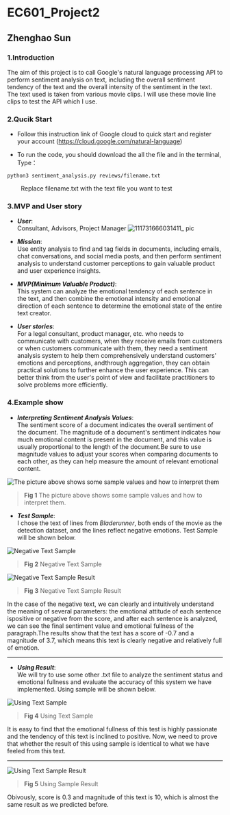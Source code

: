 # EC601_Project2

## Zhenghao Sun 

### 1.Introduction

The aim of this project is to call Google's natural language processing API to perform sentiment analysis on text, including the overall sentiment
tendency of the text and the overall intensity of the sentiment in the text. The text used is taken from various movie clips. I will use these movie line
clips to test the API which I use.

### 2.Qucik Start
- Follow this instruction link of Google cloud to quick start and register your account
(https://cloud.google.com/natural-language)

- To run the code, you should download the all the file and in the terminal, Type：

```
python3 sentiment_analysis.py reviews/filename.txt
```
&emsp;&emsp; Replace filename.txt with the text file you want to test

### 3.MVP and User story
- ***User***:  
Consultant, Advisors, Project Manager
![111731666031411_ pic](https://user-images.githubusercontent.com/112965000/196258081-d2042f5e-8496-45be-b581-9fa767d682d7.jpg)

- ***Mission***:   
Use entity analysis to find and tag fields in documents, including emails, chat conversations, and social media posts, and then perform
sentiment analysis to understand customer perceptions to gain valuable product and user experience insights. 

- ***MVP(Minimum Valuable Product)***:  
This system can analyze the emotional tendency of each sentence in the text, and then combine the emotional intensity and emotional direction of each
sentence to determine the emotional state of the entire text creator.

- ***User stories***:  
For a legal consultant, product manager, etc. who needs to communicate with customers, when they receive emails from customers or when customers 
communicate with them, they need a sentiment analysis system to help them comprehensively understand customers' emotions and perceptions, andthrough
aggregation, they can obtain practical solutions to further enhance the user experience. This can better think from the user's point of view
and facilitate practitioners to solve problems more efficiently.

### 4.Example show
- ***Interpreting Sentiment Analysis Values***:  
The sentiment score of a document indicates the overall sentiment of the document. The magnitude of a
document's sentiment indicates how much emotional content is present in the document, and this value is usually proportional to the length of the
document.Be sure to use magnitude values to adjust your scores when comparing documents to each other, as they can help measure the amount of relevant 
emotional content.

![The picture above shows some sample values and how to interpret them](https://github.com/Sun-zhenghao-BU/Github_Image_Library/blob/main/Images_For_601_Pro2/pic1.png)
> **Fig 1** The picture above shows some sample values and how to interpret them.

- ***Test Sample***:  
I chose the text of lines from *Bladerunner*, both ends of the movie as the detection dataset, and the lines reflect negative emotions. Test Sample will be shown below.

![Negative Text Sample](https://github.com/Sun-zhenghao-BU/Github_Image_Library/blob/main/Images_For_601_Pro2/pic2.png)
> **Fig 2** Negative Text Sample

![Negative Text Sample Result](https://github.com/Sun-zhenghao-BU/Github_Image_Library/blob/main/Images_For_601_Pro2/pic5.png)
> **Fig 3** Negative Text Sample Result

In the case of the negative text, we can clearly and intuitively understand the meaning of several parameters: the emotional attitude of each sentence 
ispositive or negative from the score, and after each sentence is analyzed, we can see the final sentiment value and emotional fullness of the 
paragraph.The results show that the text has a score of -0.7 and a magnitude of 3.7, which means this text is clearly negative and relatively full of 
emotion.

---------

- ***Using Result***:  
We will try to use some other .txt file to analyze the sentiment status and emotional fullness and evaluate the accuracy of this system we have implemented. Using sample will be shown below.

![Using Text Sample](https://github.com/Sun-zhenghao-BU/Github_Image_Library/blob/main/Images_For_601_Pro2/pic7.png)
> **Fig 4** Using Text Sample

It is easy to find that the emotional fullness of this test is highly passionate and the tendency of this text is inclined to positive. Now, we need to prove that whether the result of this using sample is identical to what we have feeled from this text.

------

![Using Text Sample Result](https://github.com/Sun-zhenghao-BU/Github_Image_Library/blob/main/Images_For_601_Pro2/pic6.png)
> **Fig 5** Using Sample Result

Obivously, score is 0.3 and magnitude of this text is 10, which is almost the same result as we predicted before.
